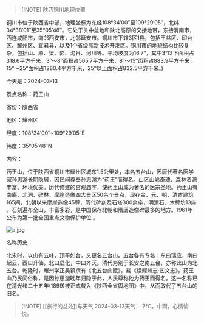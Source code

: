 
> [!NOTE] 陕西铜川地理位置
> 
铜川市位于陕西省中部，地理坐标为东经108°34′00″至109°29′05″，北纬34°38′01″至35°05′48″。它处于关中盆地和陕北高原的交接地带，东接渭南市，西连咸阳市，南邻西安市，北邻延安市。铜川市下辖3区1县，包括王益区、印台区、耀州区、宜君县，以及1个省级高新技术开发区。铜川市的地貌结构比较复杂，包括山、原、梁、峁、沟谷、河川等。平均坡度为16.7°，其中3°以下面积占318.6平方千米，3°～8°面积占565.7平方千米，8°～15°面积占883.9平方千米，15°～25°面积占1280.4平方千米，25°以上面积占832.5平方千米。)

今天是：2024-03-13

景点名称：药王山

省份：陕西省

地区：耀州区

经度：108°34′00″~109°29′05″E

纬度：35°05′48″N

内容：

药王山，位于陕西省铜川市耀州区城东1.5公里处，本名五台山，因唐代著名医学家孙思邈长期隐居，因民间尊奉孙思邈为“药王”而得名。山区山岭奇瑰、森林资源丰富、环境优美。历代修建的宫观庙宇，使药王山成为著名的医宗圣地。药王山有南庵、北洞、碑林、摩崖造像四大景区50余个景点，现存金、元、明、清古建筑165间，北朝以来摩崖造像45尊，历代碑刻及石塔300余座，明清石、木牌坊13座 。石刻遍布全山，丰富多彩，是中国保存北朝和隋唐造像碑最多的地方。1961年公布为第一批全国重点文物保护单位 。


![a.jpg](https://yahgr-1324491178.cos.ap-chengdu.myqcloud.com/202403130524281.jpg)


名称历史：

北宋时，以山有五峰，顶平如台，又更名五台山。五台各有专名：东曰瑞应，南曰起云，西曰升仙，北曰显化，中曰齐天。清代为别于长安之南五台，亦称此山为北五台。乾隆时，耀州学正吴镇撰有《北五台山赋》，载《续耀州志·艺文志》。药王山乃民间俗称，是因孙思邈晚年归隐于此，人民尊称他为药王而得名。这一名称已在清光绪二十五年(1899)被正式载入《陕西全省舆地图》中，从而取代了五台山的旧名。

> [!NOTE] [[旅行的益处]]与天气
2024-03-13天气：
7℃，中雨，心情愉悦。

